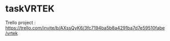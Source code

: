 # taskVRTEK
Trello project : https://trello.com/invite/b/AXssQyK6/3fc7194ba5b8a4291ba7d7e59510fabe/vrtek

